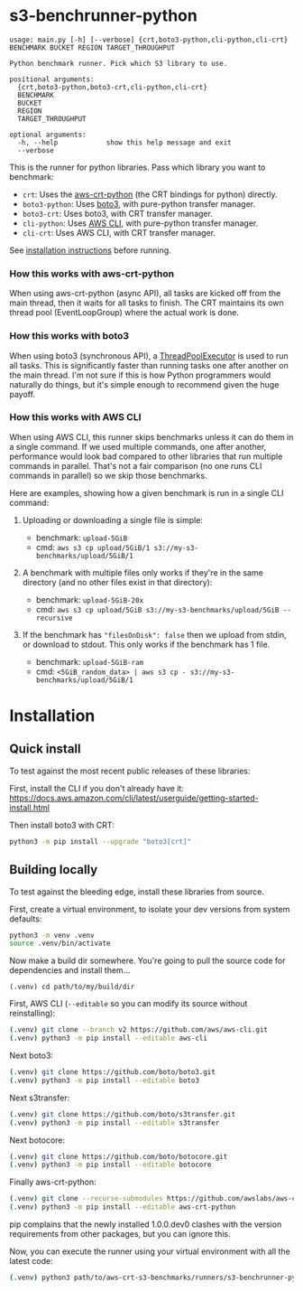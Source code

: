# s3-benchrunner-python

```
usage: main.py [-h] [--verbose] {crt,boto3-python,cli-python,cli-crt} BENCHMARK BUCKET REGION TARGET_THROUGHPUT

Python benchmark runner. Pick which S3 library to use.

positional arguments:
  {crt,boto3-python,boto3-crt,cli-python,cli-crt}
  BENCHMARK
  BUCKET
  REGION
  TARGET_THROUGHPUT

optional arguments:
  -h, --help            show this help message and exit
  --verbose
```

This is the runner for python libraries. Pass which library you want to benchmark:
* `crt`: Uses the [aws-crt-python](https://github.com/awslabs/aws-crt-python/) (the CRT bindings for python) directly.
* `boto3-python`: Uses [boto3](https://github.com/boto/boto3), with pure-python transfer manager.
* `boto3-crt`: Uses boto3, with CRT transfer manager.
* `cli-python`: Uses [AWS CLI](https://github.com/aws/aws-cli/), with pure-python transfer manager.
* `cli-crt`: Uses AWS CLI, with CRT transfer manager.

See [installation instructions](#installation) before running.

### How this works with aws-crt-python

When using aws-crt-python (async API), all tasks are kicked off from the main thread,
then it waits for all tasks to finish. The CRT maintains its own thread pool
(EventLoopGroup) where the actual work is done.

### How this works with boto3

When using boto3 (synchronous API), a [ThreadPoolExecutor](https://docs.python.org/3/library/concurrent.futures.html#threadpoolexecutor)
is used to run all tasks. This is significantly faster than running tasks one
after another on the main thread. I'm not sure if this is how Python programmers
would naturally do things, but it's simple enough to recommend given the huge payoff.

### How this works with AWS CLI

When using AWS CLI, this runner skips benchmarks unless it can do them in a single command.
If we used multiple commands, one after another, performance would look bad
compared to other libraries that run multiple commands in parallel.
That's not a fair comparison (no one runs CLI commands in parallel) so we skip those benchmarks.

Here are examples, showing how a given benchmark is run in a single CLI command:

1) Uploading or downloading a single file is simple:
    * benchmark: `upload-5GiB`
    * cmd: `aws s3 cp upload/5GiB/1 s3://my-s3-benchmarks/upload/5GiB/1`

2) A benchmark with multiple files only works if they're in the same directory
   (and no other files exist in that directory):
    * benchmark: `upload-5GiB-20x`
    * cmd: `aws s3 cp upload/5GiB s3://my-s3-benchmarks/upload/5GiB --recursive`

3) If the benchmark has `"filesOnDisk": false` then we upload from stdin, or download to stdout. This only works if the benchmark has 1 file.
    * benchmark: `upload-5GiB-ram`
    * cmd: `<5GiB_random_data> | aws s3 cp - s3://my-s3-benchmarks/upload/5GiB/1`

# Installation

## Quick install

To test against the most recent public releases of these libraries:

First, install the CLI if you don't already have it:
https://docs.aws.amazon.com/cli/latest/userguide/getting-started-install.html

Then install boto3 with CRT:
```sh
python3 -m pip install --upgrade "boto3[crt]"
```

## Building locally

To test against the bleeding edge, install these libraries from source.

First, create a virtual environment, to isolate your dev versions from system defaults:
```sh
python3 -m venv .venv
source .venv/bin/activate
```

Now make a build dir somewhere.
You're going to pull the source code for dependencies and install them...
```
(.venv) cd path/to/my/build/dir
```

First, AWS CLI (`--editable` so you can modify its source without reinstalling):
```sh
(.venv) git clone --branch v2 https://github.com/aws/aws-cli.git
(.venv) python3 -m pip install --editable aws-cli
```

Next boto3:
```sh
(.venv) git clone https://github.com/boto/boto3.git
(.venv) python3 -m pip install --editable boto3
```

Next s3transfer:
```sh
(.venv) git clone https://github.com/boto/s3transfer.git
(.venv) python3 -m pip install --editable s3transfer
```

Next botocore:
```sh
(.venv) git clone https://github.com/boto/botocore.git
(.venv) python3 -m pip install --editable botocore
```

Finally aws-crt-python:
```sh
(.venv) git clone --recurse-submodules https://github.com/awslabs/aws-crt-python.git
(.venv) python3 -m pip install --editable aws-crt-python
```
pip complains that the newly installed 1.0.0.dev0 clashes
with the version requirements from other packages, but you can ignore this.

Now, you can execute the runner using your virtual environment with all the latest code:
```sh
(.venv) python3 path/to/aws-crt-s3-benchmarks/runners/s3-benchrunner-python/main.py --help
```
